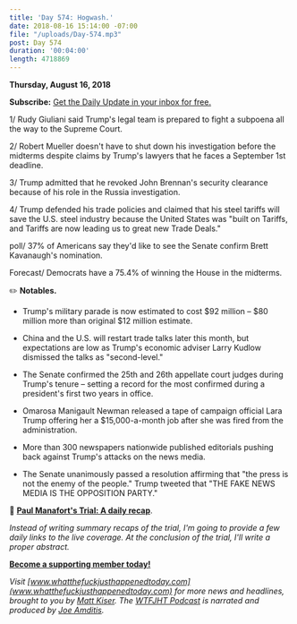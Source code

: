```yaml
---
title: 'Day 574: Hogwash.'
date: 2018-08-16 15:14:00 -07:00
file: "/uploads/Day-574.mp3"
post: Day 574
duration: '00:04:00'
length: 4718869
---
```


**Thursday, August 16, 2018**

**Subscribe:** [Get the Daily Update in your inbox for free.](https://whatthefuckjusthappenedtoday.com/subscribe/)

1/ Rudy Giuliani said Trump's legal team is prepared to fight a subpoena all the way to the Supreme Court.

2/ Robert Mueller doesn't have to shut down his investigation before the midterms despite claims by Trump's lawyers that he faces a September 1st deadline.

3/ Trump admitted that he revoked John Brennan's security clearance because of his role in the Russia investigation.

4/ Trump defended his trade policies and claimed that his steel tariffs will save the U.S. steel industry because the United States was "built on Tariffs, and Tariffs are now leading us to great new Trade Deals."

poll/ 37% of Americans say they'd like to see the Senate confirm Brett Kavanaugh's nomination.

Forecast/ Democrats have a 75.4% of winning the House in the midterms.

✏️ **Notables.**

* Trump's military parade is now estimated to cost $92 million – $80 million more than original $12 million estimate.

* China and the U.S. will restart trade talks later this month, but expectations are low as Trump's economic adviser Larry Kudlow dismissed the talks as "second-level."

* The Senate confirmed the 25th and 26th appellate court judges during Trump's tenure – setting a record for the most confirmed during a president's first two years in office.

* Omarosa Manigault Newman released a tape of campaign official Lara Trump offering her a $15,000-a-month job after she was fired from the administration.

* More than 300 newspapers nationwide published editorials pushing back against Trump's attacks on the news media.

* The Senate unanimously passed a resolution affirming that "the press is not the enemy of the people." Trump tweeted that "THE FAKE NEWS MEDIA IS THE OPPOSITION PARTY."

📰 **[Paul Manafort's Trial: A daily recap](https://whatthefuckjusthappenedtoday.com/paul-manaforts-trial/)**.

*Instead of writing summary recaps of the trial, I'm going to provide a few daily links to the live coverage. At the conclusion of the trial, I'll write a proper abstract.*

**[Become a supporting member today!](https://whatthefuckjusthappenedtoday.com/membership/?utm_source=2017\+Donors&utm_campaign=8dccd905d9-&utm_medium=email&utm_term=0_3bd36f654c-8dccd905d9-169730397)**

*Visit [www.whatthefuckjusthappenedtoday.com](www.whatthefuckjusthappenedtoday.com) for more news and headlines, brought to you by [Matt Kiser](https://twitter.com/Matt_Kiser). The [WTFJHT Podcast](https://whatthefuckjusthappenedtoday.com/podcasts/) is narrated and produced by [Joe Amditis](https://twitter.com/jsamditis).*